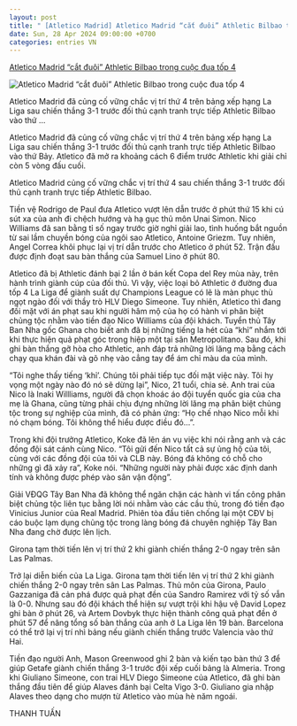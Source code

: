 ```yaml
---
layout: post
title: " [Atletico Madrid] Atletico Madrid “cắt đuôi” Athletic Bilbao trong cuộc đua tốp 4"
date: Sun, 28 Apr 2024 09:00:00 +0700
categories: entries VN
---
```

[Atletico Madrid “cắt đuôi” Athletic Bilbao trong cuộc đua tốp 4](https://thethao.sggp.org.vn/atletico-madrid-cat-duoi-athletic-bilbao-trong-cuoc-dua-top-4-post737525.html)

![Atletico Madrid “cắt đuôi” Athletic Bilbao trong cuộc đua tốp 4](https://image.sggp.org.vn/1200x630/Uploaded/2024/dqmbbcvo/2024_04_28/angel-correa-7217.jpg.webp)

Atletico Madrid đã củng cố vững chắc vị trí thứ 4 trên bảng xếp hạng La Liga sau chiến thắng 3-1 trước đối thủ cạnh tranh trực tiếp Athletic Bilbao vào thứ ...

Atletico Madrid đã củng cố vững chắc vị trí thứ 4 trên bảng xếp hạng La Liga sau chiến thắng 3-1 trước đối thủ cạnh tranh trực tiếp Athletic Bilbao vào thứ Bảy. Atletico đã mở ra khoảng cách 6 điểm trước Athletic khi giải chỉ còn 5 vòng đấu cuối.

Atletico Madrid củng cố vững chắc vị trí thứ 4 sau chiến thắng 3-1 trước đối thủ cạnh tranh trực tiếp Athletic Bilbao.

Tiền vệ Rodrigo de Paul đưa Atletico vượt lên dẫn trước ở phút thứ 15 khi cú sút xa của anh đi chệch hướng và hạ gục thủ môn Unai Simon. Nico Williams đã san bằng tỉ số ngay trước giờ nghỉ giải lao, tình huống bắt nguồn từ sai lầm chuyền bóng của ngôi sao Atletico, Antoine Griezm. Tuy nhiên, Angel Correa khôi phục lại vị trí dẫn trước cho Atletico ở phút 52. Trận đấu được định đoạt sau bàn thắng của Samuel Lino ở phút 80.

Atletico đã bị Athletic đánh bại 2 lần ở bán kết Copa del Rey mùa này, trên hành trình giành cúp của đối thủ. Vì vậy, việc loại bỏ Athletic ở đường đua tốp 4 La Liga để giành suất dự Champions League có lẽ là màn phục thù ngọt ngào đối với thầy trò HLV Diego Simeone. Tuy nhiên, Atletico thì đang đối mặt với án phạt sau khi người hâm mộ của họ có hành vi phân biệt chủng tộc nhằm vào tiền đạo Nico Williams của đội khách. Tuyển thủ Tây Ban Nha gốc Ghana cho biết anh đã bị những tiếng la hét của “khỉ” nhắm tới khi thực hiện quả phạt góc trong hiệp một tại sân Metropolitano. Sau đó, khi ghi bàn thắng gỡ hòa cho Athletic, anh đáp trả những lời lăng mạ bằng cách chạy qua khán đài và gõ nhẹ vào cẳng tay để ám chỉ màu da của mình.

“Tôi nghe thấy tiếng ‘khỉ’. Chúng tôi phải tiếp tục đối mặt việc này. Tôi hy vọng một ngày nào đó nó sẽ dừng lại”, Nico, 21 tuổi, chia sẻ. Anh trai của Nico là Inaki Willliams, người đã chọn khoác áo đội tuyển quốc gia của cha mẹ là Ghana, cũng từng phải chịu đựng những lời lăng mạ phân biệt chủng tộc trong sự nghiệp của mình, đã có phản ứng: “Họ chế nhạo Nico mỗi khi nó chạm bóng. Tôi không thể hiểu được điều đó…”.

Trong khi đội trưởng Atletico, Koke đã lên án vụ việc khi nói rằng anh và các đồng đội sát cánh cùng Nico. “Tôi gửi đến Nico tất cả sự ủng hộ của tôi, cùng với các đồng đội của tôi và CLB này. Bóng đá không có chỗ cho những gì đã xảy ra”, Koke nói. “Những người này phải được xác định danh tính và không được phép vào sân vận động”.

Giải VĐQG Tây Ban Nha đã không thể ngăn chặn các hành vi tấn công phân biệt chủng tộc liên tục bằng lời nói nhằm vào các cầu thủ, trong đó tiền đạo Vinicius Junior của Real Madrid. Phiên tòa đầu tiên chống lại một CĐV bị cáo buộc lạm dụng chủng tộc trong làng bóng đá chuyên nghiệp Tây Ban Nha đang chờ được lên lịch.

Girona tạm thời tiến lên vị trí thứ 2 khi giành chiến thắng 2-0 ngay trên sân Las Palmas.

Trở lại diễn biến của La Liga. Girona tạm thời tiến lên vị trí thứ 2 khi giành chiến thắng 2-0 ngay trên sân Las Palmas. Thủ môn của Girona, Paulo Gazzaniga đã cản phá được quả phạt đền của Sandro Ramirez với tỷ số vẫn là 0-0. Nhưng sau đó đội khách thể hiện sự vượt trội khi hậu vệ David Lopez ghi bàn ở phút 26, và Artem Dovbyk thực hiện thành công quả phạt đền ở phút 57 để nâng tổng số bàn thắng của anh ở La Liga lên 19 bàn. Barcelona có thể trở lại vị trí nhì bảng nếu giành chiến thắng trước Valencia vào thứ Hai.

Tiền đạo người Anh, Mason Greenwood ghi 2 bàn và kiến tạo bàn thứ 3 để giúp Getafe giành chiến thắng 3-1 trước đội xếp cuối bảng là Almeria. Trong khi Giuliano Simeone, con trai HLV Diego Simeone của Atletico, đã ghi bàn thắng đầu tiên để giúp Alaves đánh bại Celta Vigo 3-0. Giuliano gia nhập Alaves theo dạng cho mượn từ Atletico vào mùa hè năm ngoái.

THANH TUẤN

